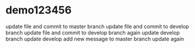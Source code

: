 # demo123456
update file and commit to master branch
update file and commit to develop branch
update file and commit to develop branch again
update develop branch
update develop
add new message to master branch
update again
